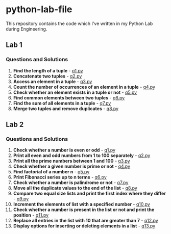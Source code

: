 # python-lab-file

This repository contains the code which I've written in my Python Lab during Engineering.

## Lab 1

### Questions and Solutions

1. **Find the length of a tuple** - [q1.py](Lab-1/q1.py)
2. **Concatenate two tuples** - [q2.py](Lab-1/q2.py)
3. **Access an element in a tuple** - [q3.py](Lab-1/q3.py)
4. **Count the number of occurrences of an element in a tuple** - [q4.py](Lab-1/q4.py)
5. **Check whether an element exists in a tuple or not** - [q5.py](Lab-1/q5.py)
6. **Find common elements between two tuples** - [q6.py](Lab-1/q6.py)
7. **Find the sum of all elements in a tuple** - [q7.py](Lab-1/q7.py)
8. **Merge two tuples and remove duplicates** - [q8.py](Lab-1/q8.py)

## Lab 2

### Questions and Solutions

1. **Check whether a number is even or odd** - [q1.py](Lab-2/q1.py)
2. **Print all even and odd numbers from 1 to 100 separately** - [q2.py](Lab-2/q2.py)
3. **Print all the prime numbers between 1 and 100** - [q3.py](Lab-2/q3.py)
4. **Check whether a given number is prime or not** - [q4.py](Lab-2/q4.py)
5. **Find factorial of a number n** - [q5.py](Lab-2/q5.py)
6. **Print Fibonacci series up to n terms** - [q6.py](Lab-2/q6.py)
7. **Check whether a number is palindrome or not** - [q7.py](Lab-2/q7.py)
8. **Move all the duplicate values to the end of the list** - [q8.py](Lab-2/q8.py)
9. **Compare two equal size lists and print the first index where they differ** - [q9.py](Lab-2/q9.py)
10. **Increment the elements of list with a specified number** - [q10.py](Lab-2/q10.py)
11. **Check whether a number is present in the list or not and print the position** - [q11.py](Lab-2/q11.py)
12. **Replace all entries in the list with 10 that are greater than 7** - [q12.py](Lab-2/q12.py)
13. **Display options for inserting or deleting elements in a list** - [q13.py](Lab-2/q13.py)


